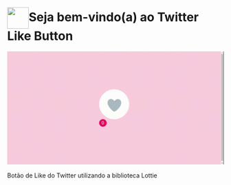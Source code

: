 
# <img src= "https://img.icons8.com/plasticine/2x/rocket.png" width="50px" height="50px" align="center"/>Seja bem-vindo(a) ao Twitter Like Button

![Twitter Like Button](https://github.com/DeboraMSantos/twitter-like-button/blob/master/public/img/twitter-like-button.gif)

Botão de Like do Twitter utilizando a biblioteca Lottie


